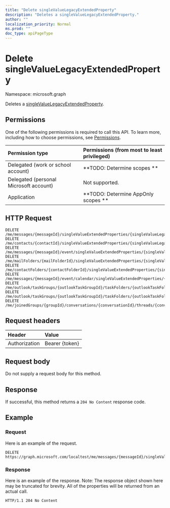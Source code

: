 ```yaml
---
title: "Delete singleValueLegacyExtendedProperty"
description: "Deletes a singleValueLegacyExtendedProperty."
author: ""
localization_priority: Normal
ms.prod: ""
doc_type: apiPageType
---
```


# Delete singleValueLegacyExtendedProperty

Namespace: microsoft.graph

Deletes a [singleValueLegacyExtendedProperty](../resources/singlevaluelegacyextendedproperty.md).

## Permissions
One of the following permissions is required to call this API. To learn more, including how to choose permissions, see [Permissions](/concepts/permissions-reference.md).

|Permission type|Permissions (from most to least privileged)|
|:---|:---|
|Delegated (work or school account)|**TODO: Determine scopes **|
|Delegated (personal Microsoft account)|Not supported.|
|Application|**TODO: Determine AppOnly scopes **|

## HTTP Request
<!-- {
  "blockType": "ignored"
}
-->
``` http
DELETE /me/messages/{messageId}/singleValueExtendedProperties/{singleValueLegacyExtendedPropertyId}
DELETE /me/contacts/{contactId}/singleValueExtendedProperties/{singleValueLegacyExtendedPropertyId}
DELETE /me/messages/{messageId}/event/singleValueExtendedProperties/{singleValueLegacyExtendedPropertyId}
DELETE /me/mailFolders/{mailFolderId}/singleValueExtendedProperties/{singleValueLegacyExtendedPropertyId}
DELETE /me/contactFolders/{contactFolderId}/singleValueExtendedProperties/{singleValueLegacyExtendedPropertyId}
DELETE /me/messages/{messageId}/event/calendar/singleValueExtendedProperties/{singleValueLegacyExtendedPropertyId}
DELETE /me/outlook/taskGroups/{outlookTaskGroupId}/taskFolders/{outlookTaskFolderId}/singleValueExtendedProperties/{singleValueLegacyExtendedPropertyId}
DELETE /me/outlook/taskGroups/{outlookTaskGroupId}/taskFolders/{outlookTaskFolderId}/tasks/{outlookTaskId}/singleValueExtendedProperties/{singleValueLegacyExtendedPropertyId}
DELETE /me/joinedGroups/{groupId}/conversations/{conversationId}/threads/{conversationThreadId}/posts/{postId}/singleValueExtendedProperties/{singleValueLegacyExtendedPropertyId}
```

## Request headers
|Header|Value|
|:---|:---|
|Authorization|Bearer {token}|

## Request body
Do not supply a request body for this method.

## Response
If successful, this method returns a `204 No Content` response code.

## Example

### Request
Here is an example of the request.
<!-- {
  "blockType": "request",
  "name": "delete_singlevaluelegacyextendedproperty"
}
-->
``` http
DELETE https://graph.microsoft.com/localtest/me/messages/{messageId}/singleValueExtendedProperties/{singleValueLegacyExtendedPropertyId}
```

### Response
Here is an example of the response. Note: The response object shown here may be truncated for brevity. All of the properties will be returned from an actual call.
<!-- {
  "blockType": "response",
  "truncated": true
}
-->
``` http
HTTP/1.1 204 No Content
```


